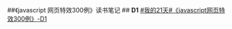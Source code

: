 ##《javascript 网页特效300例》读书笔记 ##
**D1** [#我的21天#《javascript网页特效300例》-D1](https://segmentfault.com/n/1330000004555448)